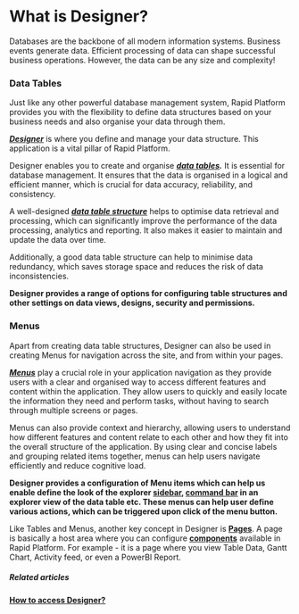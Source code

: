 # What is Designer?

Databases are the backbone of all modern information systems. Business events generate data. Efficient processing of data can shape successful business operations. However, the data can be any size and complexity!

### Data Tables

Just like any other powerful database management system, Rapid Platform provides you with the flexibility to define data structures based on your business needs and also organise your data through them.

***[Designer](https://docs.rapidplatform.com/books/glossary/page/dezigna "Dezigna")*** is where you define and manage your data structure. This application is a vital pillar of Rapid Platform.

Designer enables you to create and organise ***[data tables](https://docs.rapidplatform.com/books/glossary/page/data-table "Data Table").*** It is essential for database management. It ensures that the data is organised in a logical and efficient manner, which is crucial for data accuracy, reliability, and consistency.

A well-designed ***[data table structure](https://docs.rapidplatform.com/books/glossary/page/data-table "Data Table")*** helps to optimise data retrieval and processing, which can significantly improve the performance of the data processing, analytics and reporting. It also makes it easier to maintain and update the data over time.

Additionally, a good data table structure can help to minimise data redundancy, which saves storage space and reduces the risk of data inconsistencies.

**Designer provides a range of options for configuring table structures and other settings on data views, designs, security and permissions.**

### Menus

Apart from creating data table structures, Designer can also be used in creating Menus for navigation across the site, and from within your pages.

[***Menus***](https://docs.rapidplatform.com/books/glossary/page/menu "Menu") play a crucial role in your application navigation as they provide users with a clear and organised way to access different features and content within the application. They allow users to quickly and easily locate the information they need and perform tasks, without having to search through multiple screens or pages.  
  
Menus can also provide context and hierarchy, allowing users to understand how different features and content relate to each other and how they fit into the overall structure of the application. By using clear and concise labels and grouping related items together, menus can help users navigate efficiently and reduce cognitive load.  
  
**Designer provides a configuration of Menu items which can help us enable define the look of the explorer [sidebar](https://docs.rapidplatform.com/books/glossary/page/sidebar "Sidebar"), [command bar](https://docs.rapidplatform.com/books/glossary/page/command-bar "How to configure a Menu button in a command bar?") in an explorer view of the data table etc. These menus can help user define various actions, which can be triggered upon click of the menu button.**

Like Tables and Menus, another key concept in Designer is **[Pages](https://docs.rapidplatform.com/books/glossary/page/page "Page")**. A page is basically a host area where you can configure **[components](https://docs.rapidplatform.com/books/glossary/page/page "Page")** available in Rapid Platform. For example - it is a page where you view Table Data, Gantt Chart, Activity feed, or even a PowerBI Report.

##### **Related articles**

[**How to access Designer?**](https://docs.rapidplatform.com/books/experiences/page/how-to-access-designer-dezigna-application "How to access Designer (Dezigna application)?")

<div class="ms-StackItem css-309" id="bkmrk-"><div class="ms-Stack container-464"><div class="ms-StackItem css-434" id="bkmrk--1"></div></div></div><div class="ms-StackItem css-309" id="bkmrk--0"><div class="ms-Stack container-464"><div class="ms-StackItem css-434" id="bkmrk--2"></div></div></div>